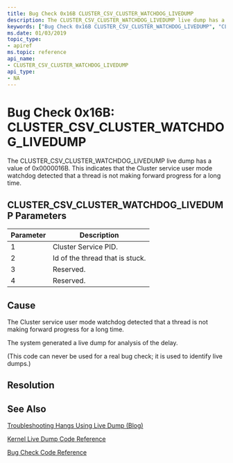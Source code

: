 ```yaml
---
title: Bug Check 0x16B CLUSTER_CSV_CLUSTER_WATCHDOG_LIVEDUMP
description: The CLUSTER_CSV_CLUSTER_WATCHDOG_LIVEDUMP live dump has a value of 0x0000016B. This indicates thatthe Cluster service user mode watchdog detected that a thread is not making forward progress for a long time.
keywords: ["Bug Check 0x16B CLUSTER_CSV_CLUSTER_WATCHDOG_LIVEDUMP", "CLUSTER_CSV_CLUSTER_WATCHDOG_LIVEDUMP"]
ms.date: 01/03/2019
topic_type:
- apiref
ms.topic: reference
api_name:
- CLUSTER_CSV_CLUSTER_WATCHDOG_LIVEDUMP
api_type:
- NA
---
```


# Bug Check 0x16B: CLUSTER\_CSV\_CLUSTER\_WATCHDOG\_LIVEDUMP

The CLUSTER\_CSV\_CLUSTER\_WATCHDOG\_LIVEDUMP live dump has a value of 0x0000016B. This indicates that the Cluster service user mode watchdog detected that a thread is not making forward progress for a long time.

## CLUSTER\_CSV\_CLUSTER\_WATCHDOG\_LIVEDUMP Parameters

|Parameter|Description|
|--- |--- |
|1| Cluster Service PID.|
|2| Id of the thread that is stuck.|
|3| Reserved.|
|4| Reserved.|

## Cause

The Cluster service user mode watchdog detected that a thread is not making forward progress for a long time.

The system generated a live dump for analysis of the delay.

(This code can never be used for a real bug check; it is used to identify live dumps.)

## Resolution
 

## See Also

[Troubleshooting Hangs Using Live Dump (Blog)](https://techcommunity.microsoft.com/t5/Failover-Clustering/bg-p/FailoverClustering)

[Kernel Live Dump Code Reference](kernel-live-dump-code-reference.md)

[Bug Check Code Reference](bug-check-code-reference2.md)




